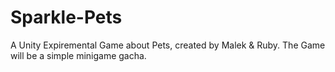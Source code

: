 # Sparkle-Pets
A Unity Expiremental Game about Pets, created by Malek & Ruby.
The Game will be a simple minigame gacha.